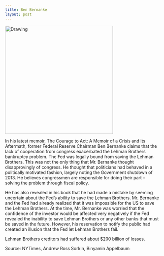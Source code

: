 ```yaml
---
title: Ben Bernanke
layout: post
---
```

<img src="{{ site.url }}/images/2015-10-17-image.png" alt="Drawing" style="width: 350px;"/>

In his latest memoir, The Courage to Act: A Memoir of a Crisis and Its Aftermath, former Federal Reserve Chairman Ben Bernanke claims that the lack of cooperation from congress exacerbated the Lehman Brothers bankruptcy problem. The Fed was legally bound from saving the Lehman Brothers. This was not the only thing that Mr. Bernanke thought disapprovingly of congress. He thought that politicians had behaved in a politically motivated fashion, largely noting the Government shutdown of 2013. He believes congressmen are responsible for doing their part – solving the problem through fiscal policy.

He has also revealed in his book that he had made a mistake by seeming uncertain about the Fed’s ability to save the Lehman Brothers. Mr. Bernanke and the Fed had already realized that it was impossible for the US to save the Lehman Brothers. At the time, Mr. Bernanke was worried that the confidence of the investor would be affected very negatively if the Fed revealed the inability to save Lehman Brothers or any other banks that must be saved in the future. However, his reservation to notify the public had created an illusion that the Fed let Lehman Brothers fail.

Lehman Brothers creditors had suffered about $200 billion of losses.

Source: NYTimes, Andrew Ross Sorkin, Binyamin Appelbaum
